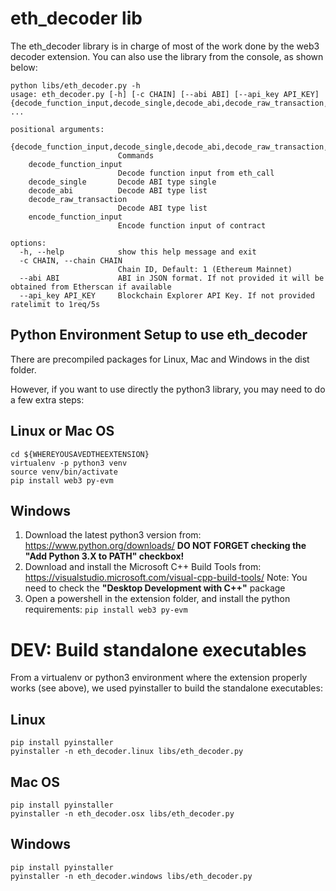 # eth_decoder lib

The eth_decoder library is in charge of most of the work done by the web3 decoder extension. 
You can also use the library from the console, as shown below:

~~~
python libs/eth_decoder.py -h
usage: eth_decoder.py [-h] [-c CHAIN] [--abi ABI] [--api_key API_KEY] {decode_function_input,decode_single,decode_abi,decode_raw_transaction,encode_function_input} ...

positional arguments:
  {decode_function_input,decode_single,decode_abi,decode_raw_transaction,encode_function_input}
                        Commands
    decode_function_input
                        Decode function input from eth_call
    decode_single       Decode ABI type single
    decode_abi          Decode ABI type list
    decode_raw_transaction
                        Decode ABI type list
    encode_function_input
                        Encode function input of contract

options:
  -h, --help            show this help message and exit
  -c CHAIN, --chain CHAIN
                        Chain ID, Default: 1 (Ethereum Mainnet)
  --abi ABI             ABI in JSON format. If not provided it will be obtained from Etherscan if available
  --api_key API_KEY     Blockchain Explorer API Key. If not provided ratelimit to 1req/5s
~~~

## Python Environment Setup to use eth_decoder

There are precompiled packages for Linux, Mac and Windows in the dist folder. 

However, if you want to use directly the python3 library, you may need to do a few extra steps:

## Linux or Mac OS

~~~shell
cd ${WHEREYOUSAVEDTHEEXTENSION}
virtualenv -p python3 venv
source venv/bin/activate
pip install web3 py-evm
~~~

## Windows

1. Download the latest python3 version from:
   https://www.python.org/downloads/
   **DO NOT FORGET checking the "Add Python 3.X to PATH" checkbox!**
2. Download and install the Microsoft C++ Build Tools from: 
   https://visualstudio.microsoft.com/visual-cpp-build-tools/
   Note: You need to check the __"Desktop Development with C++"__ package
3. Open a powershell in the extension folder, and install the python requirements:
   `pip install web3 py-evm`


# DEV: Build standalone executables

From a virtualenv or python3 environment where the extension properly works (see above), 
we used pyinstaller to build the standalone executables:

## Linux

~~~shell
pip install pyinstaller
pyinstaller -n eth_decoder.linux libs/eth_decoder.py
~~~

## Mac OS 

~~~shell
pip install pyinstaller
pyinstaller -n eth_decoder.osx libs/eth_decoder.py
~~~

## Windows

~~~shell
pip install pyinstaller
pyinstaller -n eth_decoder.windows libs/eth_decoder.py
~~~
